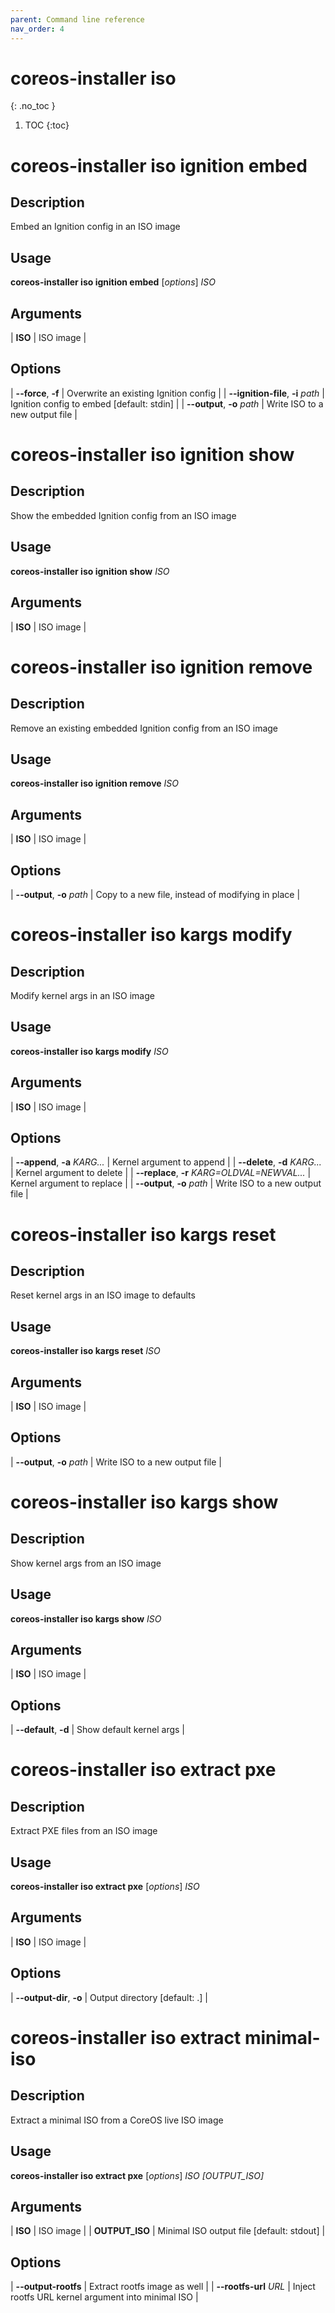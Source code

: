 ```yaml
---
parent: Command line reference
nav_order: 4
---
```


# coreos-installer iso
{: .no_toc }

1. TOC
{:toc}

# coreos-installer iso ignition embed

## Description

Embed an Ignition config in an ISO image

## Usage

**coreos-installer iso ignition embed** [*options*] *ISO*

## Arguments

| **ISO** | ISO image |

## Options

| **--force**, **-f** | Overwrite an existing Ignition config |
| **--ignition-file**, **-i** *path* | Ignition config to embed [default: stdin] |
| **--output**, **-o** *path* | Write ISO to a new output file |

# coreos-installer iso ignition show

## Description

Show the embedded Ignition config from an ISO image

## Usage

**coreos-installer iso ignition show** *ISO*

## Arguments

| **ISO** | ISO image |

# coreos-installer iso ignition remove

## Description

Remove an existing embedded Ignition config from an ISO image

## Usage

**coreos-installer iso ignition remove** *ISO*

## Arguments

| **ISO** | ISO image |

## Options

| **--output**, **-o** *path* | Copy to a new file, instead of modifying in place |

# coreos-installer iso kargs modify

## Description

Modify kernel args in an ISO image

## Usage

**coreos-installer iso kargs modify** *ISO*

## Arguments

| **ISO** | ISO image |

## Options

| **--append**, **-a** *KARG...* | Kernel argument to append |
| **--delete**, **-d** *KARG...* | Kernel argument to delete |
| **--replace**, **-r** *KARG=OLDVAL=NEWVAL...* | Kernel argument to replace |
| **--output**, **-o** *path* | Write ISO to a new output file |

# coreos-installer iso kargs reset

## Description

Reset kernel args in an ISO image to defaults

## Usage

**coreos-installer iso kargs reset** *ISO*

## Arguments

| **ISO** | ISO image |

## Options

| **--output**, **-o** *path* | Write ISO to a new output file |

# coreos-installer iso kargs show

## Description

Show kernel args from an ISO image

## Usage

**coreos-installer iso kargs show** *ISO*

## Arguments

| **ISO** | ISO image |

## Options

| **--default**, **-d** | Show default kernel args |

# coreos-installer iso extract pxe

## Description

Extract PXE files from an ISO image

## Usage

**coreos-installer iso extract pxe** [*options*] *ISO*

## Arguments

| **ISO** | ISO image |

## Options

| **--output-dir**, **-o** | Output directory [default: .] |

# coreos-installer iso extract minimal-iso

## Description

Extract a minimal ISO from a CoreOS live ISO image

## Usage

**coreos-installer iso extract pxe** [*options*] *ISO* *[OUTPUT_ISO]*

## Arguments

| **ISO** | ISO image |
| **OUTPUT_ISO** | Minimal ISO output file [default: stdout] |

## Options

| **--output-rootfs** | Extract rootfs image as well |
| **--rootfs-url** *URL* | Inject rootfs URL kernel argument into minimal ISO |
